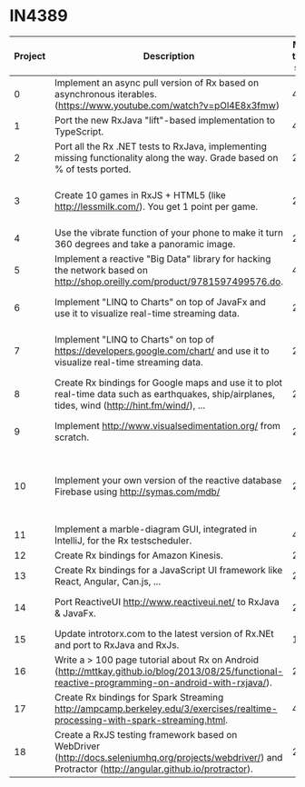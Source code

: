 # IN4389

| Project | Description | Max. team size | Team |
| ------- | ----------- | -------------- | ---- |
| 0 | Implement an async pull version of Rx based on asynchronous iterables. (https://www.youtube.com/watch?v=pOl4E8x3fmw) | 4 | |
| 1 | Port the new RxJava "lift"-based implementation to TypeScript. | 4 | |
| 2 | Port all the Rx .NET tests to RxJava, implementing missing functionality along the way. Grade based on % of tests ported. | 2 | |
| 3 | Create 10 games in RxJS + HTML5 (like http://lessmilk.com/). You get 1 point per game. | 2 | Jeffrey de Lange, Herman Banken |
| 4 | Use the vibrate function of your phone to make it turn 360 degrees and take a panoramic image. | 2 | |
| 5 | Implement a reactive "Big Data" library for hacking the network based on http://shop.oreilly.com/product/9781597499576.do. | 4 | |
| 6 | Implement "LINQ to Charts" on top of JavaFx and use it to visualize real-time streaming data. | 2 | Rik Nijessen, Olaf Maas |
| 7 | Implement "LINQ to Charts" on top of https://developers.google.com/chart/ and use it to visualize real-time streaming data. | 2 | Willem Vaandrager, Wouter Groen |
| 8 | Create Rx bindings for Google maps and use it to plot real-time data such as earthquakes, ship/airplanes, tides, wind (http://hint.fm/wind/), ... | 2 | Joris van den Oever, Ping Wan  |
| 9 | Implement http://www.visualsedimentation.org/ from scratch. | 2 | Joop Aué, Martin Rogalla |
| 10 | Implement your own version of the reactive database Firebase using http://symas.com/mdb/ | 2 | Claire Keum, Jerun Trajko, Mayank Jain |
| 11 | Implement a marble-diagram GUI, integrated in IntelliJ, for the Rx testscheduler. | 4 | |
| 12 | Create Rx bindings for Amazon Kinesis. | 2 | Alex Garella |
| 13 | Create Rx bindings for a JavaScript UI framework like React, Angular, Can.js, ... | 2 | Kors van Loon |
| 14 | Port ReactiveUI http://www.reactiveui.net/ to RxJava & JavaFx. | 2 | Maarten Duijn, Nick ten Veen|
| 15 | Update introtorx.com to the latest version of Rx.NEt and port to RxJava and RxJs. | 1 | Christos Froussios |
| 16 | Write a > 100 page tutorial about Rx on Android (http://mttkay.github.io/blog/2013/08/25/functional-reactive-programming-on-android-with-rxjava/). | 2 | |
| 17 | Create Rx bindings for Spark Streaming http://ampcamp.berkeley.edu/3/exercises/realtime-processing-with-spark-streaming.html. | 4 | |
| 18 | Create a RxJS testing framework based on WebDriver (http://docs.seleniumhq.org/projects/webdriver/) and Protractor (http://angular.github.io/protractor). | 2 | Tiddo Langerak, Jasper Abbink |
